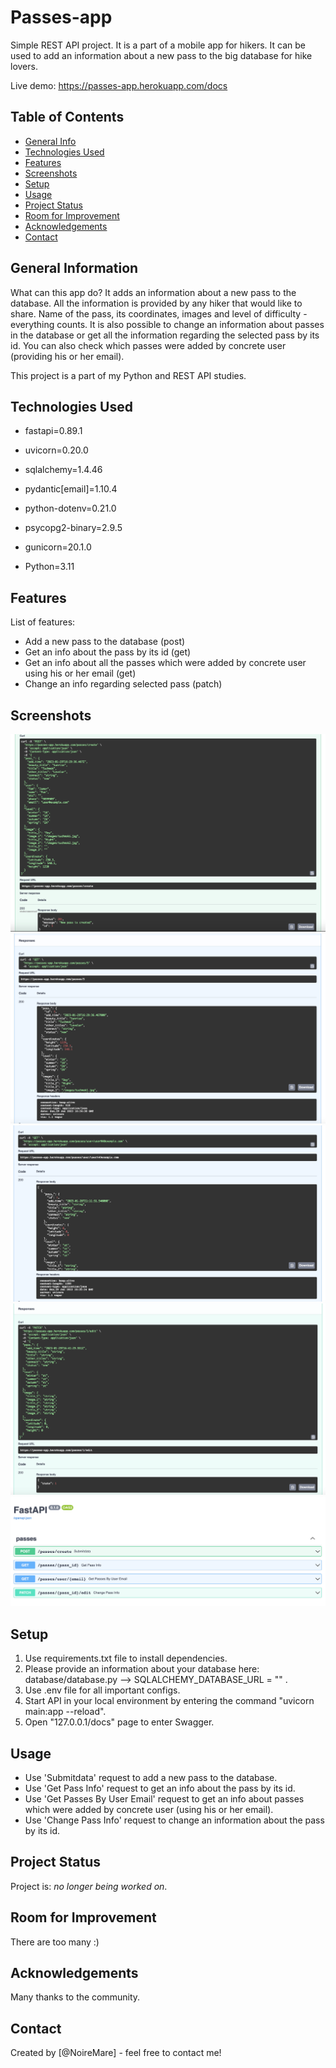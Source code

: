 # Passes-app
Simple REST API project. It is a part of a mobile app for hikers. It can be used to add an information about a new pass to the big database for hike lovers. 

Live demo: https://passes-app.herokuapp.com/docs
<!-- If you have the project hosted somewhere, include the link here. -->

## Table of Contents
* [General Info](#general-information)
* [Technologies Used](#technologies-used)
* [Features](#features)
* [Screenshots](#screenshots)
* [Setup](#setup)
* [Usage](#usage)
* [Project Status](#project-status)
* [Room for Improvement](#room-for-improvement)
* [Acknowledgements](#acknowledgements)
* [Contact](#contact)
<!-- * [License](#license) -->


## General Information
What can this app do? It adds an information about a new pass to the database. All the information is provided by any hiker that would like to share. 
Name of the pass, its coordinates, images and level of difficulty - everything counts. It is also possible to change an information about passes in the database or get all the information regarding the selected pass by its id. You can also check which passes were added by concrete user (providing his or her email).

This project is a part of my Python and REST API studies.  
<!-- You don't have to answer all the questions - just the ones relevant to your project. -->


## Technologies Used
- fastapi=0.89.1
- uvicorn=0.20.0
- sqlalchemy=1.4.46
- pydantic[email]=1.10.4
- python-dotenv=0.21.0
- psycopg2-binary=2.9.5
- gunicorn=20.1.0

- Python=3.11

## Features
List of features:
- Add a new pass to the database (post)
- Get an info about the pass by its id (get)
- Get an info about all the passes which were added by concrete user using his or her email (get)
- Change an info regarding selected pass (patch)


## Screenshots
![FAST API list](./img/screenshot1.png)
![POST request](./img/screenshot2.png)
![GET by id request](./img/screenshot3.png)
![GET by email request](./img/screenshot4.png)
![PATCH request](./img/screenshot5.png)

<!-- If you have screenshots you'd like to share, include them here. -->


## Setup
1. Use requirements.txt file to install dependencies.
2. Please provide an information about your database here: database/database.py --> SQLALCHEMY_DATABASE_URL = "" .
3. Use .env file for all important configs. 
4. Start API in your local environment by entering the command "uvicorn main:app --reload". 
5. Open "127.0.0.1/docs" page to enter Swagger.

## Usage
- Use 'Submitdata' request to add a new pass to the database.
- Use 'Get Pass Info' request to get an info about the pass by its id.
- Use 'Get Passes By User Email' request to get an info about passes which were added by concrete user (using his or her email).
- Use 'Change Pass Info' request to change an information about the pass by its id.


## Project Status
Project is: _no longer being worked on_.


## Room for Improvement
There are too many :)


## Acknowledgements
Many thanks to the community.


## Contact
Created by [@NoireMare] - feel free to contact me!


<!-- Optional -->
<!-- ## License -->
<!-- This project is open source and available under the [... License](). -->

<!-- You don't have to include all sections - just the one's relevant to your project -->
